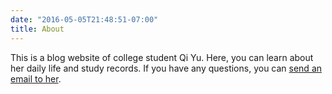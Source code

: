 ```yaml
---
date: "2016-05-05T21:48:51-07:00"
title: About
---
```


This is a blog website of college student Qi Yu. Here, you can learn about her daily life and study records. If you have any questions, you can [send an email to her](http://127.0.0.1:4321/contact/).

